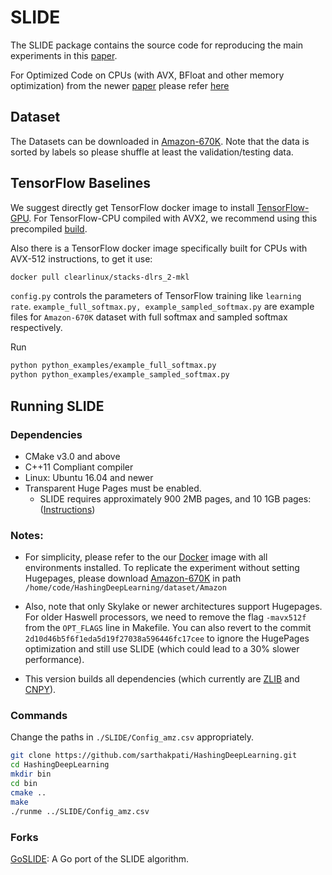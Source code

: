 # SLIDE

The SLIDE package contains the source code for reproducing the main experiments in this [paper](https://arxiv.org/abs/1903.03129).

For Optimized Code on CPUs (with AVX, BFloat and other memory optimization) from the newer [paper](https://proceedings.mlsys.org/paper/2021/file/3636638817772e42b59d74cff571fbb3-Paper.pdf) please refer [here](https://github.com/RUSH-LAB/SLIDE) 

## Dataset

The Datasets can be downloaded in [Amazon-670K](https://drive.google.com/open?id=0B3lPMIHmG6vGdUJwRzltS1dvUVk). Note that the data is sorted by labels so please shuffle at least the validation/testing data.

## TensorFlow Baselines

We suggest directly get TensorFlow docker image to install [TensorFlow-GPU](https://www.tensorflow.org/install/docker).
For TensorFlow-CPU compiled with AVX2, we recommend using this precompiled [build](https://github.com/lakshayg/tensorflow-build).

Also there is a TensorFlow docker image specifically built for CPUs with AVX-512 instructions, to get it use:

```bash
docker pull clearlinux/stacks-dlrs_2-mkl    
```

`config.py` controls the parameters of TensorFlow training like `learning rate`. `example_full_softmax.py, example_sampled_softmax.py` are example files for `Amazon-670K` dataset with full softmax and sampled softmax respectively.

Run

```bash
python python_examples/example_full_softmax.py
python python_examples/example_sampled_softmax.py
```

## Running SLIDE

### Dependencies

- CMake v3.0 and above
- C++11 Compliant compiler
- Linux: Ubuntu 16.04 and newer
- Transparent Huge Pages must be enabled.
  - SLIDE requires approximately 900 2MB pages, and 10 1GB pages: ([Instructions](https://wiki.debian.org/Hugepages))

### Notes:

- For simplicity, please refer to the our [Docker](https://hub.docker.com/repository/docker/ottovonxu/slide) image with all environments installed. To replicate the experiment without setting Hugepages, please download [Amazon-670K](https://drive.google.com/open?id=0B3lPMIHmG6vGdUJwRzltS1dvUVk) in path ```/home/code/HashingDeepLearning/dataset/Amazon``` 

- Also, note that only Skylake or newer architectures support Hugepages. For older Haswell processors, we need to remove the flag `-mavx512f` from the `OPT_FLAGS` line in Makefile. You can also revert to the commit `2d10d46b5f6f1eda5d19f27038a596446fc17cee` to ignore the HugePages optimization and still use SLIDE (which could lead to a 30% slower performance). 

- This version builds all dependencies (which currently are [ZLIB](https://github.com/madler/zlib/tree/v1.2.11) and [CNPY](https://github.com/sarthakpati/cnpy)).

### Commands

Change the paths in ```./SLIDE/Config_amz.csv``` appropriately.

```bash
git clone https://github.com/sarthakpati/HashingDeepLearning.git
cd HashingDeepLearning
mkdir bin
cd bin
cmake ..
make
./runme ../SLIDE/Config_amz.csv
```

### Forks
[GoSLIDE](https://github.com/nlpodyssey/goslide): A Go port of the SLIDE algorithm.
